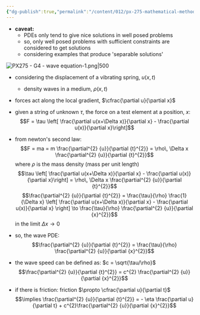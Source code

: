 ```yaml
---
{"dg-publish":true,"permalink":"/content/012/px-275-mathematical-methods/term-2/g-partial-differential-equations/px-275-g4-wave-equation/","noteIcon":"1","created":"2025-01-09T12:36:24.874+00:00","updated":"2025-01-23T19:52:27.620+00:00"}
---
```


- **caveat:** 
	- PDEs only tend to give nice solutions in well posed problems
	- so, only well posed problems with sufficient constraints are considered to get solutions
	- considering examples that produce 'separable solutions'

![PX275 - G4 - wave equation-1.png|500](/img/user/pics/PX275%20-%20G4%20-%20wave%20equation-1.png)

- considering the displacement of a vibrating spring, $u(x,t)$
	- density waves in a medium, $\rho(x,t)$
- forces act along the local gradient, $\cfrac{\partial u}{\partial x}$
- given a string of unknown $\tau$, the force on a test element at a position, $x:$
$$F = \tau \left[ \frac{\partial u(x+\Delta x)}{\partial x} - \frac{\partial u(x)}{\partial x}\right]$$
- from newton's second law:
$$F = ma = m \frac{\partial^{2} {u}}{\partial {t}^{2}} = \rho\, \Delta x \frac{\partial^{2} {u}}{\partial {t}^{2}}$$
	where $\rho$ is the mass density (mass per unit length)
$$\tau \left[ \frac{\partial u(x+\Delta x)}{\partial x} - \frac{\partial u(x)}{\partial x}\right]  = \rho\, \Delta x \frac{\partial^{2} {u}}{\partial {t}^{2}}$$
$$\frac{\partial^{2} {u}}{\partial {t}^{2}} = \frac{\tau}{\rho} \frac{1}{\Delta x} \left[  \frac{\partial u(x+\Delta x)}{\partial x} - \frac{\partial u(x)}{\partial x} \right] \to \frac{\tau}{\rho} \frac{\partial^{2} {u}}{\partial {x}^{2}}$$
	in the limit $\Delta x \to 0$
- so, the wave PDE:
$$\frac{\partial^{2} {u}}{\partial {t}^{2}} = \frac{\tau}{\rho} \frac{\partial^{2} {u}}{\partial {x}^{2}}$$

- the wave speed can be defined as: $c = \sqrt{\tau/\rho}$
$$\frac{\partial^{2} {u}}{\partial {t}^{2}} = c^{2}  \frac{\partial^{2} {u}}{\partial {x}^{2}}$$
- if there is friction: friction $\propto \cfrac{\partial u}{\partial t}$
	$$\implies \frac{\partial^{2} {u}}{\partial {t}^{2}} = - \eta \frac{\partial u}{\partial t} + c^{2}\frac{\partial^{2} {u}}{\partial {x}^{2}}$$
